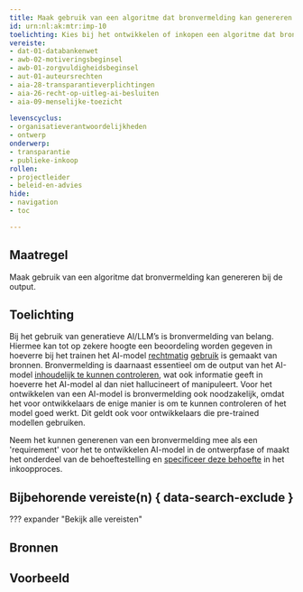```yaml
---
title: Maak gebruik van een algoritme dat bronvermelding kan genereren bij de output.
id: urn:nl:ak:mtr:imp-10
toelichting: Kies bij het ontwikkelen of inkopen een algoritme dat bronvermelding kan genereren bij de output, zodat een beoordeling kan worden gegeven of het algoritme naar behoren functioneert.  
vereiste: 
- dat-01-databankenwet
- awb-02-motiveringsbeginsel
- awb-01-zorgvuldigheidsbeginsel
- aut-01-auteursrechten
- aia-28-transparantieverplichtingen
- aia-26-recht-op-uitleg-ai-besluiten
- aia-09-menselijke-toezicht
  
levenscyclus: 
- organisatieverantwoordelijkheden
- ontwerp
onderwerp: 
- transparantie
- publieke-inkoop
rollen:
- projectleider
- beleid-en-advies
hide:
- navigation
- toc

---
```


<!-- tags -->

## Maatregel
Maak gebruik van een algoritme dat bronvermelding kan genereren bij de output.

## Toelichting
Bij het gebruik van generatieve AI/LLM’s is bronvermelding van belang.
Hiermee kan tot op zekere hoogte een beoordeling worden gegeven in hoeverre bij het trainen het AI-model [rechtmatig](aut-01-auteursrechten.md) [gebruik](dat-01-databankenwet.md) is gemaakt van bronnen.
Bronvermelding is daarnaast essentieel om de output van het AI-model [inhoudelijk te kunnen controleren](verificatie-en-validatie.md), wat ook informatie geeft in hoeverre het AI-model al dan niet hallucineert of manipuleert. 
Voor het ontwikkelen van een AI-model is bronvermelding ook noodzakelijk, omdat het voor ontwikkelaars de enige manier is om te kunnen controleren of het model goed werkt. Dit geldt ook voor ontwikkelaars die pre-trained modellen gebruiken. 

Neem het kunnen generenen van een bronvermelding mee als een 'requirement' voor het te ontwikkelen AI-model in de ontwerpfase of maakt het onderdeel van de behoeftestelling en [specificeer deze behoefte](2-owp-25-maak-vereisten-onderdeel-van-programma-van-eisen.md) in het inkoopproces.

## Bijbehorende vereiste(n) { data-search-exclude }
<!-- Hier volgt een lijst met vereisten op basis van de in de metadata ingevulde vereiste -->

<!-- Let op! onderstaande regel met 'list_vereisten_on_maatregelen_page' niet weghalen! Deze maakt automatisch een lijst van bijbehorende verseisten op basis van de metadata  -->
??? expander "Bekijk alle vereisten"
    <!-- list_vereisten_on_maatregelen_page -->

## Bronnen 
<!-- Vul hier de relevante bronnen in voor deze maatregel -->

## Voorbeeld
<!-- Voeg hier een voorbeeld toe, door er bijvoorbeeld naar te verwijzen -->
